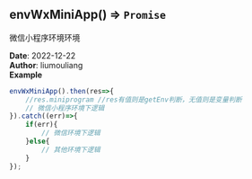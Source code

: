 ## envWxMiniApp() ⇒ <code>Promise</code>
<p>微信小程序环境环境</p>

**Date**: 2022-12-22  
**Author**: liumouliang  
**Example**  
```javascript
envWxMiniApp().then(res=>{
    //res.miniprogram //res有值则是getEnv判断，无值则是变量判断
    // 微信小程序环境下逻辑
}).catch((err)=>{
    if(err){
        // 微信环境下逻辑
    }else{
        // 其他环境下逻辑
    }
});
```
